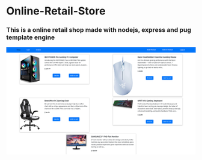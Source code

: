 # Online-Retail-Store

### This is a online retail shop made with nodejs, express and pug template engine

![Site](.images/shop.png)
